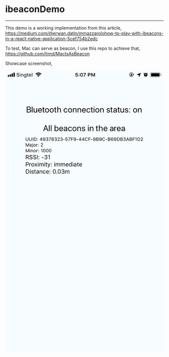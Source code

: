 # ibeaconDemo

---

This demo is a working implementation from this article, https://medium.com/@erwan.datin/mmazzarolohow-to-play-with-ibeacons-in-a-react-native-application-5cef754b2edc

To test, Mac can serve as beacon, I use this repo to achieve that, https://github.com/timd/MactsAsBeacon

Showcase screenshot,

![showcase](https://github.com/ywchang/ibeaconDemo/blob/master/screenshots/showcase.png)